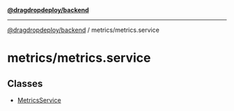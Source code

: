 [**@dragdropdeploy/backend**](../../README.md)

***

[@dragdropdeploy/backend](../../README.md) / metrics/metrics.service

# metrics/metrics.service

## Classes

- [MetricsService](classes/MetricsService.md)
